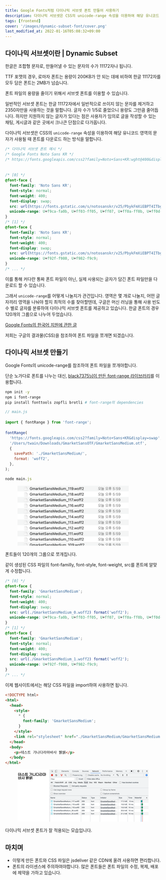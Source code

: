 ```yaml
---
title: Google Fonts처럼 다이나믹 서브셋 폰트 만들어 사용하기
description: 다이나믹 서브셋은 CSS의 unicode-range 속성을 이용하여 해당 유니코드 영역의 문자가 사용될 때 폰트를 다운로드 하는 방식을 말합니다.
tags: [frontend]
cover: '/images/dynamic-subset-font/cover.png'
last_modified_at: 2022-01-16T05:08:32+09:00
---
```


## 다이나믹 서브셋이란 | Dynamic Subset
한글은 조합형 문자로, 만들어낼 수 있는 문자의 수가 11172자나 됩니다.

TTF 포맷의 경우, 로마자 폰트는 용량이 200KB가 안 되는 데에 비하여 한글 11172자를 모두 담은 폰트는 2MB가 넘습니다.

폰트 파일의 용량을 줄이기 위해서 서브셋 폰트를 이용할 수 있습니다.

일반적인 서브셋 폰트는 한글 11172자에서 일반적으로 쓰이지 않는 문자를 제거하고 2350자만을 사용하는 것을 말합니다. 글자 수가 1/5로 줄었으니 용량도 그만큼 줄어듭니다. 하지만 지원하지 않는 글자가 있다는 점은 사용자가 임의로 글을 작성할 수 있는 채팅, 게시글과 같은 곳에서 크나큰 단점으로 다가옵니다.

다이나믹 서브셋은 CSS의 `unicode-range` 속성을 이용하여 해당 유니코드 영역의 문자가 사용될 때 폰트를 다운로드 하는 방식을 말합니다.
```css
/* 다이나믹 서브셋 폰트 예시 */
/* Google Fonts Noto Sans KR */
/* https://fonts.googleapis.com/css2?family=Noto+Sans+KR:wght@400&display=swap */


/* [0] */
@font-face {
  font-family: 'Noto Sans KR';
  font-style: normal;
  font-weight: 400;
  font-display: swap;
  src: url(https://fonts.gstatic.com/s/notosanskr/v25/PbykFmXiEBPT4ITbgNA5Cgm203Tq4JJWq209pU0DPdWuqxJFA4GNDCBYtw.0.woff2) format('woff2');
  unicode-range: U+f9ca-fa0b, U+ff03-ff05, U+ff07, U+ff0a-ff0b, U+ff0d-ff19, U+ff1b, U+ff1d, U+ff20-ff5b, U+ff5d, U+ffe0-ffe3, U+ffe5-ffe6;
}
/* [1] */
@font-face {
  font-family: 'Noto Sans KR';
  font-style: normal;
  font-weight: 400;
  font-display: swap;
  src: url(https://fonts.gstatic.com/s/notosanskr/v25/PbykFmXiEBPT4ITbgNA5Cgm203Tq4JJWq209pU0DPdWuqxJFA4GNDCBYtw.1.woff2) format('woff2');
  unicode-range: U+f92f-f980, U+f982-f9c9;
}
/* ... */
```
이를 통해 커다란 통짜 폰트 파일이 아닌, 실제 사용되는 글자가 담긴 폰트 파일만을 다운로드 할 수 있습니다.

그래서 `unicode-range`를 어떻게 나눌지가 관건입니다. 영역은 몇 개로 나눌지, 어떤 글자끼리 영역을 나눠야 할지 최적의 수를 찾아할텐데, 구글은 머신 러닝을 통해 사용 빈도수 별로 글자를 분류하여 다이나믹 서브셋 폰트를 제공하고 있습니다. 한글 폰트의 경우 120개의 그룹으로 나누어 두었습니다.

[Google Fonts의 한국어 지원에 관한 글](https://www.googblogs.com/tag/korean/)

저희는 구글의 결과물(CSS)을 참조하여 폰트 파일을 쪼개면 되겠습니다.

## 다이나믹 서브셋 만들기
Google Fonts의 unicode-range를 참조하여 폰트 파일을 쪼개야합니다.

단순 노가다로 폰트를 나누는 대신, [black7375님이 만든 font-range 라이브러리](https://github.com/black7375/font-range)를 이용합니다.
```bash
npm init -y
npm i font-range
pip install fonttools zopfli brotli # font-range의 dependencies
```

```jsx
// main.js

import { fontRange } from 'font-range';

fontRange(
  'https://fonts.googleapis.com/css2?family=Noto+Sans+KR&display=swap',
  '/Users/twain/Downloads/GmarketSansOTF/GmarketSansMedium.otf',
  {
    savePath: './GmarketSansMedium/',
    format: 'woff2',
  },
);
```

```jsx
node main.js
```

<figure class="align-center">
   <img src="/images/dynamic-subset-font/1.png" style="width: 360px;">
</figure>
폰트들이 120개의 그룹으로 쪼개집니다.

같이 생성된 CSS 파일의 font-familly, font-style, font-weight, src를 폰트에 알맞게 수정합니다.
```css
/* [0] */
@font-face {
  font-family: 'GmarketSansMedium';
  font-style: normal;
  font-weight: 400;
  font-display: swap;
  src: url(./GmarketSansMedium_0.woff2) format('woff2');
  unicode-range: U+f9ca-fa0b, U+ff03-ff05, U+ff07, U+ff0a-ff0b, U+ff0d-ff19, U+ff1b, U+ff1d, U+ff20-ff5b, U+ff5d, U+ffe0-ffe3, U+ffe5-ffe6;
}
/* [1] */
@font-face {
  font-family: 'GmarketSansMedium';
  font-style: normal;
  font-weight: 400;
  font-display: swap;
  src: url(./GmarketSansMedium_1.woff2) format('woff2');
  unicode-range: U+f92f-f980, U+f982-f9c9;
}
/* ... */
```

이제 웹사이트에서는 해당 CSS 파일을 import하여 사용하면 됩니다.
```html
<!DOCTYPE html>
<html>
  <head>
    <style>
      * {
        font-family: 'GmarketSansMedium';
      }
    </style>
    <link rel="stylesheet" href="./GmarketSansMedium/GmarketSansMedium.css" />
  </head>
  <body>
    <p>테스트 가나다라마바사 뷁쉙</p>
  </body>
</html>
```

<figure class="align-center">
   <img src="/images/dynamic-subset-font/2.png">
</figure>
다이나믹 서브셋 폰트가 잘 적용되는 모습입니다.

## 마치며
- 이렇게 만든 폰트와 CSS 파일은 jsdeliver 같은 CDN에 올려 사용하면 편리합니다.
- 폰트의 라이센스에 주의하여야합니다. 많은 폰트들은 폰트 파일의 수정, 복제, 배포에 제약을 가하고 있습니다.